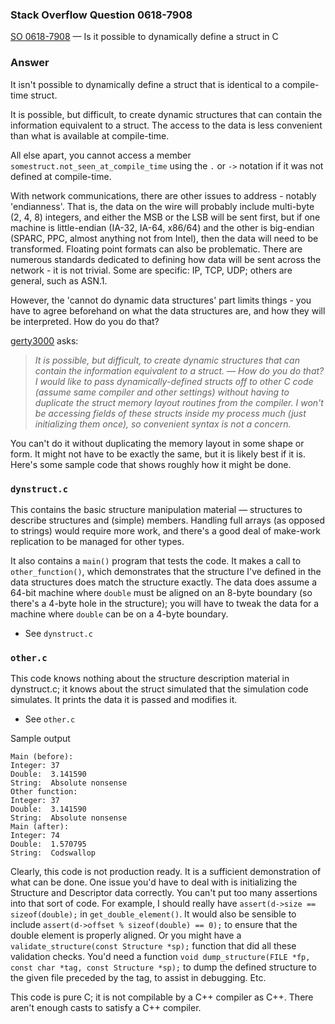 ### Stack Overflow Question 0618-7908

[SO 0618-7908](https://stackoverflow.com/q/06187908) &mdash;
Is it possible to dynamically define a struct in C

### Answer

It isn't possible to dynamically define a struct that is identical to a
compile-time struct.

It is possible, but difficult, to create dynamic structures that can
contain the information equivalent to a struct.
The access to the data is less convenient than what is available at
compile-time.

All else apart, you cannot access a member
`somestruct.not_seen_at_compile_time` using the `.` or `->` notation if
it was not defined at compile-time.

With network communications, there are other issues to address - notably
'endianness'.
That is, the data on the wire will probably include multi-byte (2, 4, 8)
integers, and either the MSB or the LSB will be sent first, but if one
machine is little-endian (IA-32, IA-64, x86/64) and the other is
big-endian (SPARC, PPC, almost anything not from Intel), then the data
will need to be transformed.
Floating point formats can also be problematic.
There are numerous standards dedicated to defining how data will be sent
across the network - it is not trivial.
Some are specific: IP, TCP, UDP; others are general, such as ASN.1.

However, the 'cannot do dynamic data structures' part limits things -
you have to agree beforehand on what the data structures are, and how
they will be interpreted.
How do you do that?

[gerty3000](https://stackoverflow.com/users/823872/dan) asks:

> _It is possible, but difficult, to create dynamic structures that can
> contain the information equivalent to a struct.
> — How do you do that?
> I would like to pass dynamically-defined structs off to other C code
> (assume same compiler and other settings) without having to duplicate
> the struct memory layout routines from the compiler.
> I won't be accessing fields of these structs inside my process much
> (just initializing them once), so convenient syntax is not a concern._

You can't do it without duplicating the memory layout in some shape or
form.
It might not have to be exactly the same, but it is likely best if it
is.
Here's some sample code that shows roughly how it might be done.

### `dynstruct.c`

This contains the basic structure manipulation material — structures
to describe structures and (simple) members.
Handling full arrays (as opposed to strings) would require more work,
and there's a good deal of make-work replication to be managed for other
types.

It also contains a `main()` program that tests the code.
It makes a call to `other_function()`, which demonstrates that the
structure I've defined in the data structures does match the structure
exactly.
The data does assume a 64-bit machine where `double` must be aligned on an
8-byte boundary (so there's a 4-byte hole in the structure); you will
have to tweak the data for a machine where `double` can be on a 4-byte
boundary.

* See `dynstruct.c`

### `other.c`

This code knows nothing about the structure description material in
dynstruct.c; it knows about the struct simulated that the simulation
code simulates.
It prints the data it is passed and modifies it.

* See `other.c`

Sample output

    Main (before):
    Integer: 37
    Double:  3.141590
    String:  Absolute nonsense
    Other function:
    Integer: 37
    Double:  3.141590
    String:  Absolute nonsense
    Main (after):
    Integer: 74
    Double:  1.570795
    String:  Codswallop

Clearly, this code is not production ready.
It is a sufficient demonstration of what can be done.
One issue you'd have to deal with is initializing the Structure and
Descriptor data correctly.
You can't put too many assertions into that sort of code.
For example, I should really have `assert(d->size == sizeof(double);` in
`get_double_element()`.
It would also be sensible to include `assert(d->offset % sizeof(double)
== 0);` to ensure that the double element is properly aligned.
Or you might have a `validate_structure(const Structure *sp);` function
that did all these validation checks.
You'd need a function `void dump_structure(FILE *fp, const char *tag,
const Structure *sp);` to dump the defined structure to the given file
preceded by the tag, to assist in debugging.
Etc.

This code is pure C; it is not compilable by a C++ compiler as C++.
There aren't enough casts to satisfy a C++ compiler.

